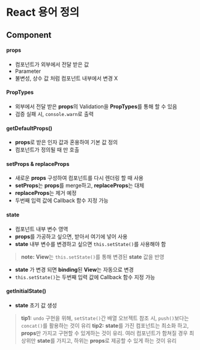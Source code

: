 React 용어 정의
=====
Component
-----
#### props
* 컴포넌트가 외부에서 전달 받은 값
* Parameter
* 불변성, 상수 값 처럼 컴포넌트 내부에서 변경 X

#### PropTypes
* 외부에서 전달 받은 **props**의 Validation을 **PropTypes**를 통해 할 수 있음
* 검증 실패 시, `console.warn`로 출력

#### getDefaultProps()
* **props**로 받은 인자 값과 혼용하여 기본 값 정의
* 컴포넌트가 정의될 때 만 호출

#### setProps & replaceProps
* 새로운 **props** 구성하여 컴포넌트를 다시 렌더링 할 때 사용
* **setProps**는 **props**를 merge하고, **replaceProps**는 대체
* **replaceProps**는 제거 예정
* 두번째 입력 값에 Callback 함수 지정 가능

#### state
* 컴포넌트 내부 변수 영역
* **props**를 가공하고 싶으면, 받아서 여기에 넣어 사용
* **state** 내부 변수를 변경하고 싶으면 `this.setState()`를 사용해야 함
> **note:** **View**는 `this.setState()`를 통해 변경된 **state** 값을 반영
* **state** 가 변경 되면 **binding**된 **View**는 자동으로 변경
* `this.setState()`는 두번째 입력 값에 Callback 함수 지정 가능

#### getInitialState()
* **state** 초기 값 생성

> **tip1:** `undo` 구현을 위해, `setState()`간 배열 오브젝트 참조 시, `push()`보다는 `concat()`를 활용하는 것이 유리
> **tip2:** **state**를 가진 컴포넌트는 최소화 하고, **props**만 가지고 구현할 수 있게하는 것이 유리. 여러 컴포넌트가 함쳐질 경우 최상위만 **state**를 가지고, 하위는 **props**로 제공할 수 있게 하는 것이 유리